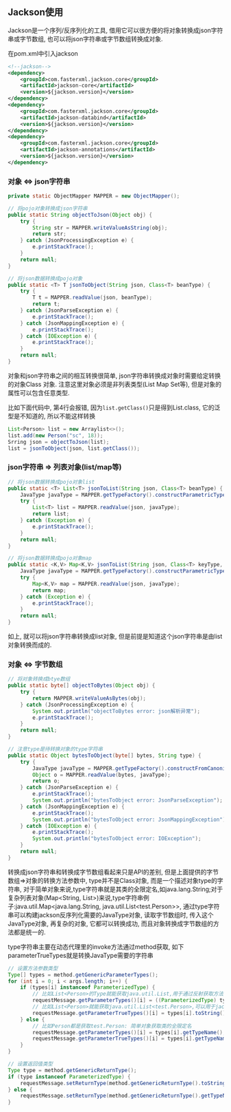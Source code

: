 ## Jackson使用

Jackson是一个序列/反序列化的工具, 借用它可以很方便的将对象转换成json字符串或字节数组, 也可以将json字符串或字节数组转换成对象.

在pom.xml中引入jackson

```xml
<!--jackson-->
<dependency>
    <groupId>com.fasterxml.jackson.core</groupId>
    <artifactId>jackson-core</artifactId>
    <version>${jackson.version}</version>
</dependency>
<dependency>
    <groupId>com.fasterxml.jackson.core</groupId>
    <artifactId>jackson-databind</artifactId>
    <version>${jackson.version}</version>
</dependency>
<dependency>
    <groupId>com.fasterxml.jackson.core</groupId>
    <artifactId>jackson-annotations</artifactId>
    <version>${jackson.version}</version>
</dependency>
```

### 对象 <=> json字符串

```java
private static ObjectMapper MAPPER = new ObjectMapper();

// 将pojo对象转换成json字符串
public static String objectToJson(Object obj) {
    try {
        String str = MAPPER.writeValueAsString(obj);
        return str;
    } catch (JsonProcessingException e) {
        e.printStackTrace();
    }
    return null;
}

// 将json数据转换成pojo对象
public static <T> T jsonToObject(String json, Class<T> beanType) {
    try {
        T t = MAPPER.readValue(json, beanType);
        return t;
    } catch (JsonParseException e) {
        e.printStackTrace();
    } catch (JsonMappingException e) {
        e.printStackTrace();
    } catch (IOException e) {
        e.printStackTrace();
    }
    return null;
}
```

对象和json字符串之间的相互转换很简单, json字符串转换成对象时需要给定转换的对象Class 对象. 注意这里对象必须是非列表类型(List Map Set等), 但是对象的属性可以包含任意类型.

比如下面代码中, 第4行会报错, 因为`list.getClass()`只是得到List.class, 它的泛型是不知道的, 所以不能这样转换

```java
List<Person> list = new Arraylist<>();
list.add(new Person("sc", 18));
Srring json = objectToJson(list);
list = jsonToObject(json, list.getClass());
```

### json字符串 => 列表对象(list/map等)

```java
// 将json数据转换成pojo对象list
public static <T> List<T> jsonToList(String json, Class<T> beanType) {
    JavaType javaType = MAPPER.getTypeFactory().constructParametricType(List.class, beanType);
    try {
        List<T> list = MAPPER.readValue(json, javaType);
        return list;
    } catch (Exception e) {
        e.printStackTrace();
    }
    return null;
}

// 将json数据转换成pojo对象map
public static <K,V> Map<K,V> jsonToList(String json, Class<T> keyType, Class<T> valueType) {
    JavaType javaType = MAPPER.getTypeFactory().constructParametricType(Map.class, keyType, valueType);
    try {
        Map<K,V> map = MAPPER.readValue(json, javaType);
        return map;
    } catch (Exception e) {
        e.printStackTrace();
    }
    return null;
}
```

如上, 就可以将json字符串转换成list对象, 但是前提是知道这个json字符串是由list对象转换而成的.

### 对象 <=> 字节数组

```java
// 将对象转换成btye数组
public static byte[] objectToBytes(Object obj) {
    try {
        return MAPPER.writeValueAsBytes(obj);
    } catch (JsonProcessingException e) {
        System.out.println("objectToBytes error: json解析异常");
        e.printStackTrace();
    }
    return null;
}

// 注意type是待转换对象的type字符串
public static Object bytesToObject(byte[] bytes, String type) {
    try {
        JavaType javaType = MAPPER.getTypeFactory().constructFromCanonical(type);
        Object o = MAPPER.readValue(bytes, javaType);
        return o;
    } catch (JsonParseException e) {
        e.printStackTrace();
        System.out.println("bytesToObject error: JsonParseException");
    } catch (JsonMappingException e) {
        e.printStackTrace();
        System.out.println("bytesToObject error: JsonMappingException");
    } catch (IOException e) {
        e.printStackTrace();
        System.out.println("bytesToObject error: IOException");
    }
    return null;
}
```

转换成json字符串和转换成字节数组看起来只是API的差别, 但是上面提供的字节数组=>对象的转换方法参数中, type并不是Class对象, 而是一个描述对象type的字符串, 对于简单对象来说,type字符串就是其类的全限定名,如java.lang.String;对于复杂列表对象(Map<String, List<Person>>)来说,type字符串例子:java.util.Map<java.lang.String, java.util.List<test.Person>>, 通过type字符串可以构建jackson反序列化需要的JavaType对象, 读取字节数组时, 传入这个JavaType对象, 再复杂的对象, 它都可以转换成功, 而且对象转换成字节数组的方法都是统一的.

type字符串主要在动态代理里的invoke方法通过method获取, 如下parameterTrueTypes就是转换JavaType需要的字符串

```java
// 设置方法参数类型
Type[] types = method.getGenericParameterTypes();
for (int i = 0; i < args.length; i++) {
    if (types[i] instanceof ParameterizedType) {
        // 比如List<Person>的Type就能获取java.util.List,用于通过反射获取方法
        requestMessage.getParameterTypes()[i] = ((ParameterizedType) types[i]).getRawType().getTypeName();
        // 比如List<Person>就能获取java.util.List<test.Person>,可以用于jackson里通过这个字符串获取JavaType,再通过JavaType反序列化复杂对象
        requestMessage.getParameterTrueTypes()[i] = types[i].toString();
    } else {
        // 比如Person都是获取test.Person: 简单对象获取类的全限定名
        requestMessage.getParameterTypes()[i] = types[i].getTypeName();
        requestMessage.getParameterTrueTypes()[i] = types[i].getTypeName();
    }
}

// 设置返回值类型
Type type = method.getGenericReturnType();
if (type instanceof ParameterizedType) {
    requestMessage.setReturnType(method.getGenericReturnType().toString());
} else {
    requestMessage.setReturnType(method.getGenericReturnType().getTypeName());
}
```





